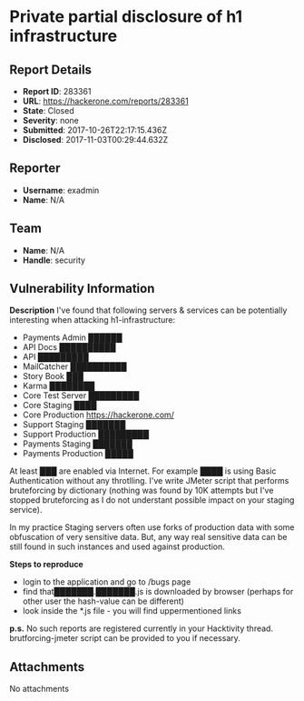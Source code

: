 # Private partial disclosure of h1 infrastructure 

## Report Details
- **Report ID**: 283361
- **URL**: https://hackerone.com/reports/283361
- **State**: Closed
- **Severity**: none
- **Submitted**: 2017-10-26T22:17:15.436Z
- **Disclosed**: 2017-11-03T00:29:44.632Z

## Reporter
- **Username**: exadmin
- **Name**: N/A

## Team
- **Name**: N/A
- **Handle**: security

## Vulnerability Information
**Description**
I've found that following servers & services can be potentially interesting when attacking h1-infrastructure:
* Payments Admin ██████
* API Docs ██████████
* API █████████
* MailCatcher ██████████
* Story Book ███
* Karma ████████
* Core Test Server █████████
* Core Staging ████
* Core Production https://hackerone.com/
* Support Staging ███████
* Support Production █████████
* Payments Staging ███████
* Payments Production █████

At least ███ are enabled via Internet.
For example ████ is using Basic Authentication without any throtlling.
I've write JMeter script that performs bruteforcing by dictionary (nothing was found by 10K attempts but I've stopped bruteforcing as I do not understant possible impact on your staging service).

In my practice Staging servers often use forks of production data with some obfuscation of very sensitive data. But, any way real sensitive data can be still found in such instances and used against production.

**Steps to reproduce**
* login to the application and go to /bugs page
* find that███████.███████.js is downloaded by browser (perhaps for other user the hash-value can be different)
* look inside the *.js file - you will find uppermentioned links

**p.s.**
No such reports are registered currently in your Hacktivity thread.
brutforcing-jmeter script can be provided to you if necessary.

## Attachments
No attachments
